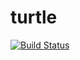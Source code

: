 # turtle

[![Build Status](https://travis-ci.com/Joswells/turtle.svg?branch=main)](https://travis-ci.com/Joswells/turtle)